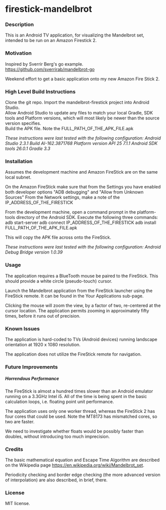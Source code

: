 # firestick-mandelbrot

### Description

This is an Android TV application, for visualizing the Mandelbrot set, intended to be run on an Amazon Firestick 2.

### Motivation 

Inspired by Sverrir Berg's go example.  https://github.com/sverrirab/mandelbrot-go

Weekend effort to get a basic application onto my new Amazon Fire Stick 2.

### High Level Build Instructions

Clone the git repo.
Import the mandelbrot-firestick project into Android Studio.  
Allow Android Studio to update any files to match your local Gradle, SDK tools and Platform versions, which will most likely be newer than the source version specifies.  
Build the APK file.
Note the FULL_PATH_OF_THE_APK_FILE.apk

_These instructions were last tested with the following configuration:
Android Studio 2.3.1 Build AI-162.3871768
Platform version API 25 7.1.1
Android SDK tools 26.0.1
Gradle 3.3_

### Installation

Assumes the development machine and Amazon FireStick are on the same local subnet.

On the Amazon FireStick make sure that from the Settings you have enabled both developer options "ADB debugging" and "Allow from Unknown Sources"
From the Network settings, make a note of the IP_ADDRESS_OF_THE_FIRESTICK

From the development machine, open a command prompt in the platform-tools directory of the Android SDK.
Execute the following three commands:
adb start-server
adb connect IP_ADDRESS_OF_THE_FIRESTICK
adb install FULL_PATH_OF_THE_APK_FILE.apk

This will copy the APK file across onto the FireStick.

_These instructions were last tested with the following configuration:
Android Debug Bridge version 1.0.39_

### Usage

The application requires a BlueTooth mouse be paired to the FireStick.
This should provide a white circle (pseudo-touch) cursor.

Launch the Mandelbrot application from the FireStick launcher using the FireStick remote.  It can be found in the Your Applications sub-page.

Clicking the mouse will zoom the view, by a factor of two, re-centered at the cursor location.
The application permits zooming in approximately fifty times, before it runs out of precision.

### Known Issues

The application is hard-coded to TVs (Android devices) running landscape orientation at 1920 x 1080 resolution.

The application does not utilize the FireStick remote for navigation.

### Future Improvements

##### Horrendous Performance

The FireStick is almost a hundred times slower than an Android emulator running on a 3.3GHz Intel i5.  All of the time is being spent in the basic calculation loops, i.e. floating point unit performance.

The application uses only one worker thread, whereas the FireStick 2 has four cores that could be used.  Note the MT8173 has mismatched cores, so two are faster.

We need to investigate whether floats would be possibly faster than doubles, without introducing too much imprecision.


### Credits

The basic mathematical equation and Escape Time Algorithm are described on the Wikipedia page https://en.wikipedia.org/wiki/Mandelbrot_set.

Periodicity checking and border edge checking (the more advanced version of interpolation) are also described, in brief, there.

### License

MIT license. 
